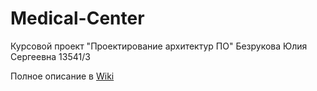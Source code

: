 ﻿# Medical-Center
Курсовой проект "Проектирование архитектур ПО"
Безрукова Юлия Сергеевна
13541/3

Полное описание в [Wiki](https://github.com/JBezrukova/Medical-Center/wiki)